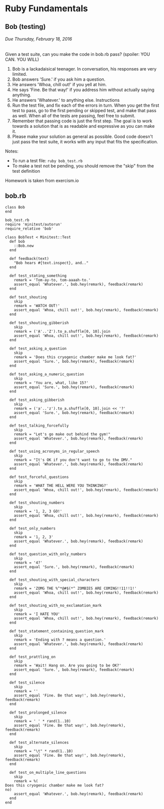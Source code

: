 # Ruby Fundamentals
## Bob (testing)
###### Due Thursday, February 18, 2016
Given a test suite, can you make the code in bob.rb pass? (spoiler: YOU CAN. YOU WILL)

1. Bob is a lackadaisical teenager. In conversation, his responses are very limited.
2. Bob answers 'Sure.' if you ask him a question.
3. He answers 'Whoa, chill out!' if you yell at him.
4. He says 'Fine. Be that way!' if you address him without actually saying anything.
5. He answers 'Whatever.' to anything else. Instructions
6. Run the test file, and fix each of the errors in turn. When you get the first test to pass, go to the first pending or skipped test, and make that pass as well. When all of the tests are passing, feel free to submit.
7. Remember that passing code is just the first step. The goal is to work towards a solution that is as readable and expressive as you can make it.
8. Please make your solution as general as possible. Good code doesn't just pass the test suite, it works with any input that fits the specification.

Notes:

* To run a test file: `ruby bob_test.rb`
* To make a test not be pending, you should remove the "skip" from the test definition


Homework is taken from exercism.io

## bob.rb
```
class Bob
end
```

```
bob_test.rb
require 'minitest/autorun'
require_relative 'bob'

class BobTest < Minitest::Test
  def bob
    ::Bob.new
  end

  def feedback(text)
    "Bob hears #{text.inspect}, and.."
  end

  def test_stating_something
    remark = 'Tom-ay-to, tom-aaaah-to.'
    assert_equal 'Whatever.', bob.hey(remark), feedback(remark)
  end

  def test_shouting
    skip
    remark = 'WATCH OUT!'
    assert_equal 'Whoa, chill out!', bob.hey(remark), feedback(remark)
  end

  def test_shouting_gibberish
    skip
    remark = ('A'..'Z').to_a.shuffle[0, 10].join
    assert_equal 'Whoa, chill out!', bob.hey(remark), feedback(remark)
  end

  def test_asking_a_question
    skip
    remark = 'Does this cryogenic chamber make me look fat?'
    assert_equal 'Sure.', bob.hey(remark), feedback(remark)
  end

  def test_asking_a_numeric_question
    skip
    remark = 'You are, what, like 15?'
    assert_equal 'Sure.', bob.hey(remark), feedback(remark)
  end

  def test_asking_gibberish
    skip
    remark = ('a'..'z').to_a.shuffle[0, 10].join << '?'
    assert_equal 'Sure.', bob.hey(remark), feedback(remark)
  end

  def test_talking_forcefully
    skip
    remark = "Let's go make out behind the gym!"
    assert_equal 'Whatever.', bob.hey(remark), feedback(remark)
  end

  def test_using_acronyms_in_regular_speech
    skip
    remark = "It's OK if you don't want to go to the DMV."
    assert_equal 'Whatever.', bob.hey(remark), feedback(remark)
  end

  def test_forceful_questions
    skip
    remark = 'WHAT THE HELL WERE YOU THINKING?'
    assert_equal 'Whoa, chill out!', bob.hey(remark), feedback(remark)
  end

  def test_shouting_numbers
    skip
    remark = '1, 2, 3 GO!'
    assert_equal 'Whoa, chill out!', bob.hey(remark), feedback(remark)
  end

  def test_only_numbers
    skip
    remark = '1, 2, 3'
    assert_equal 'Whatever.', bob.hey(remark), feedback(remark)
  end

  def test_question_with_only_numbers
    skip
    remark = '4?'
    assert_equal 'Sure.', bob.hey(remark), feedback(remark)
  end

  def test_shouting_with_special_characters
    skip
    remark = 'ZOMG THE %^*@#$(*^ ZOMBIES ARE COMING!!11!!1!'
    assert_equal 'Whoa, chill out!', bob.hey(remark), feedback(remark)
  end

  def test_shouting_with_no_exclamation_mark
    skip
    remark = 'I HATE YOU'
    assert_equal 'Whoa, chill out!', bob.hey(remark), feedback(remark)
  end

  def test_statement_containing_question_mark
    skip
    remark = 'Ending with ? means a question.'
    assert_equal 'Whatever.', bob.hey(remark), feedback(remark)
  end

  def test_prattling_on
    skip
    remark = 'Wait! Hang on. Are you going to be OK?'
    assert_equal 'Sure.', bob.hey(remark), feedback(remark)
  end

  def test_silence
    skip
    remark = ''
    assert_equal 'Fine. Be that way!', bob.hey(remark), feedback(remark)
  end

  def test_prolonged_silence
    skip
    remark = ' ' * rand(1..10)
    assert_equal 'Fine. Be that way!', bob.hey(remark), feedback(remark)
  end

  def test_alternate_silences
    skip
    remark = "\t" * rand(1..10)
    assert_equal 'Fine. Be that way!', bob.hey(remark), feedback(remark)
  end

  def test_on_multiple_line_questions
    skip
    remark = %(
Does this cryogenic chamber make me look fat?
no)
    assert_equal 'Whatever.', bob.hey(remark), feedback(remark)
  end
end
```
